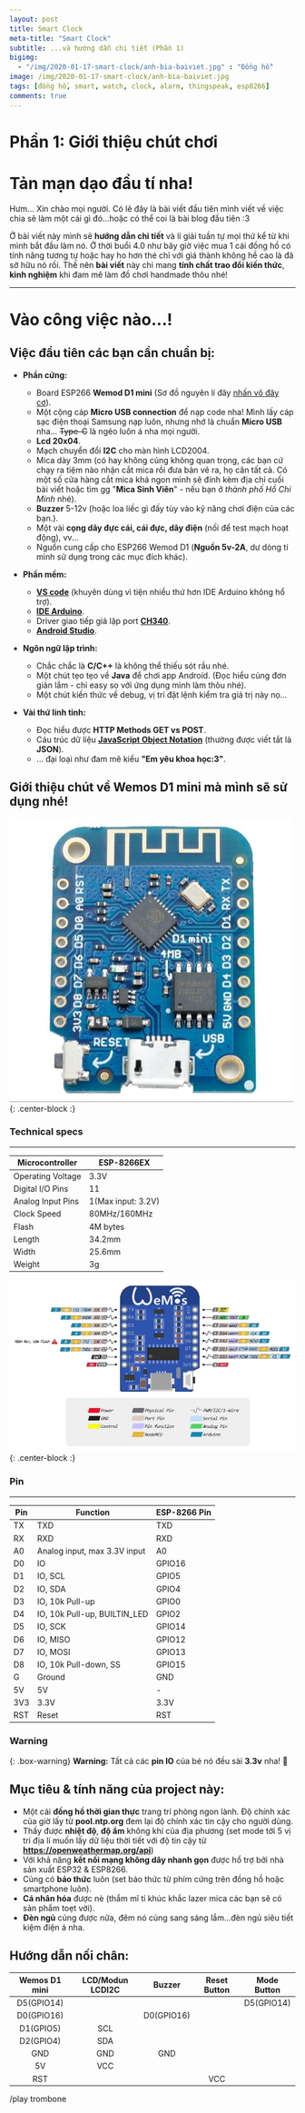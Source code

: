 ```yaml
---
layout: post
title: Smart Clock
meta-title: "Smart Clock"
subtitle: ...và hướng dẫn chi tiết (Phần 1)
bigimg:
  - "/img/2020-01-17-smart-clock/anh-bia-baiviet.jpg" : "Đồng hồ"
image: /img/2020-01-17-smart-clock/anh-bia-baiviet.jpg
tags: [đồng hồ, smart, watch, clock, alarm, thingspeak, esp8266]
comments: true
---
```

# Phần 1: Giới thiệu chút chơi
<!-- Font chữ bự chà bá -->
<h1 class="text-center">Tản mạn dạo đầu tí nha!</h1>
Hưm... Xin chào mọi người. Có lẽ đây là bài viết đầu tiên mình viết về việc chia sẽ làm một cái gì đó...hoặc có thể coi là bài blog đầu tiên :3

Ở bài viết này mình sẽ **hướng dẫn chi tiết** và lí giải tuần tự mọi thứ kể từ khi mình bắt đầu làm nó. Ở thời buổi 4.0 như bây giờ việc mua 1 cái đồng hồ có tính năng tương tự hoặc hay ho hơn thé chỉ với giá thành không hề cao là đã sở hữu nó rồi. Thế nên **bài viết** này chi mang **tính chất trao đổi kiến thức**, **kinh nghiệm** khi đam mê làm đồ chơi handmade thôu nhé!

----------------------------------------------------------------------------
<!-- Font chữ bự chà bá -->
<h1 class="text-center">Vào công việc nào...!</h1>
<div class="spacer"></div>

## **Việc đầu tiên các bạn cần chuẩn bị:**
  - **Phần cứng:**
    - Board ESP266 **Wemod D1 mini** (Sơ đồ nguyên lí đây [nhấn vô đây cơ](img/2020-01-17-smart-clock/sch_d1_mini_v3.0.0.pdf)).
    - Một cộng cáp **Micro USB connection** để nạp code nha! Mình lấy cáp sạc điện thoại Samsung nạp luôn, nhưng nhớ là chuẩn **Micro USB** nha... ~~Type-C~~ là ngéo luôn á nha mọi người.
    - **Lcd 20x04**.
    - Mạch chuyển đổi **I2C** cho màn hình LCD2004.
    - Mica dày 3mm (có hay không củng không quan trọng, các bạn cứ chạy ra tiệm nào nhận cắt mica rồi đưa bản vẽ ra, họ cân tất cả. Có một số cửa hàng cắt mica khá ngon mình sẽ đính kèm địa chỉ cuối bài viết hoặc tìm gg "**Mica Sinh Viên**" - nếu bạn ở *thành phố Hồ Chí Minh* nhé).
    - **Buzzer** 5-12v (hoặc loa liếc gì đấy tùy vào kỹ năng chơi điện của các bạn.).
    - Một vài **cọng dây đực cái, cái đực, dây điện** (nối để test mạch hoạt động), vv...
    - Nguồn cung cấp cho ESP266 Wemod D1 (**Nguồn 5v-2A**, dư dòng tí mình sử dụng trong các mục đích khác).
  - **Phần mềm:**
    - **[VS code](https://code.visualstudio.com/download)** (khuyên dùng vì tiện nhiều thứ hơn IDE Arduino không hổ trợ).
    - **[IDE Arduino](https://www.arduino.cc/en/main/software)**.
    - Driver giao tiếp giả lập port **[CH340](https://sparks.gogo.co.nz/ch340.html)**.
    - **[Android Studio](https://developer.android.com/studio)**.

  - **Ngôn ngữ lập trình:**
    - Chắc chắc là **C/C++** là không thể thiếu sót rầu nhé.
    - Một chút tẹo tẹo về **Java** để chơi app Android. (Đọc hiểu củng đơn giản lắm - chỉ easy so với ứng dụng mình làm thôu nhé).
    - Một chút kiến thức về debug, vị trí đặt lệnh kiểm tra giá trị này nọ...

  - **Vài thứ linh tinh:**
    - Đọc hiểu được **HTTP Methods GET vs POST**.
    - Cáu trúc dữ liệu **[JavaScript Object Notation](https://vi.wikipedia.org/wiki/JSON)** (thường được viết tắt là **JSON**).
    - ... đại loại như đam mê kiểu **"Em yêu khoa học:3"**.

## Giới thiệu chút về Wemos D1 mini mà mình sẽ sử dụng nhé!
![esp8266](/img/2020-01-17-smart-clock/wemos-d1-mini-500x500.jpg){: .center-block :}
### Technical specs
----------------------------------------------------------------------------

| Microcontroller | ESP-8266EX |
| --- | --- |
| Operating Voltage | 3.3V |
| Digital I/O Pins | 11 |
| Analog Input Pins | 1(Max input: 3.2V) |
| Clock Speed | 80MHz/160MHz |
| Flash | 4M bytes |
| Length | 34.2mm |
| Width | 25.6mm |
| Weight | 3g |

![pinout_esp8266](/img/2020-01-17-smart-clock/wemosD1Mini.jpg){: .center-block :}
### Pin
----------------------------------------------------

| **Pin** | **Function** | **ESP-8266 Pin** |
| --- | --- | --- |
| TX | TXD | TXD |
| RX | RXD | RXD |
| A0 | Analog input, max 3.3V input | A0 |
| D0 | IO | GPIO16 |
| D1 | IO, SCL | GPIO5 |
| D2 | IO, SDA | GPIO4 |
| D3 | IO, 10k Pull-up | GPIO0 |
| D4 | IO, 10k Pull-up, BUILTIN_LED | GPIO2 |
| D5 | IO, SCK | GPIO14 |
| D6 | IO, MISO | GPIO12 |
| D7 | IO, MOSI | GPIO13 |
| D8 | IO, 10k Pull-down, SS | GPIO15 |
| G | Ground | GND |
| 5V | 5V | - |
| 3V3 | 3.3V | 3.3V |
| RST | Reset | RST |

### Warning

{: .box-warning}
**Warning:** Tất cả các **pin IO** của bé nó đều sài **3.3v** nha! :couple:

## **Mục tiêu & tính năng của project này:**
  - Một cái **đồng hồ thời gian thực** trang trí phòng ngon lành. Độ chính xác của giờ lấy từ **pool.ntp.org** đem lại độ chính xác tin cậy cho người dùng.
  - Thấy được **nhiệt độ**, **độ ẩm** không khí của địa phương (set mode tới 5 vị trí địa lí muốn lấy dữ liệu thời tiết với độ tin cậy từ **https://openweathermap.org/api**)
  - Với khả năng **kết nối mạng không dây nhanh gọn** được hổ trợ bởi nhà sản xuất ESP32 & ESP8266.
  - Củng có **báo thức** luôn (set báo thức từ phím cứng trên đồng hồ hoặc smartphone luôn).
  - **Cá nhân hóa** được nè (thẩm mĩ tí khúc khắc lazer mica các bạn sẽ có sản phẩm toẹt vời).
  - **Đèn ngủ** củng được nữa, đêm nó củng sang sáng lắm...đèn ngủ siêu tiết kiệm điện á nha.

## **Hướng dẫn nối chân:**

| **Wemos D1 mini** | **LCD/Modun LCDI2C** | **Buzzer** | **Reset Button** | **Mode Button** |
| :-------------: | :-------------: | :-------------: | :-------------: | :-------------: |
| D5(GPIO14) |   |   |   | D5(GPIO14) |
| D0(GPIO16) |   | D0(GPIO16) |   |   |
| D1(GPIO5) | SCL |   |   |   |
| D2(GPIO4) | SDA |   |   |   |
| GND | GND | GND |   |   |
| 5V | VCC |   |   |   |
| RST |   |   | VCC |   |

/play trombone
